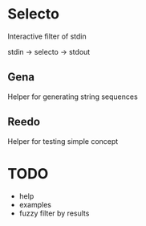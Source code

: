 # Selecto
Interactive filter of stdin

stdin -> selecto -> stdout

## Gena
Helper for generating string sequences

## Reedo
Helper for testing simple concept

# TODO

- help
- examples
- fuzzy filter by results
